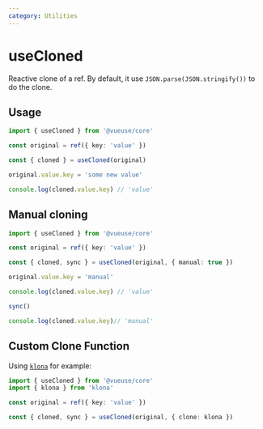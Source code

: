 ```yaml
---
category: Utilities
---
```


# useCloned

Reactive clone of a ref. By default, it use `JSON.parse(JSON.stringify())` to do the clone.

## Usage

```ts
import { useCloned } from '@vueuse/core'

const original = ref({ key: 'value' })

const { cloned } = useCloned(original)

original.value.key = 'some new value'

console.log(cloned.value.key) // 'value'
```

## Manual cloning

```ts
import { useCloned } from '@vueuse/core'

const original = ref({ key: 'value' })

const { cloned, sync } = useCloned(original, { manual: true })

original.value.key = 'manual'

console.log(cloned.value.key) // 'value'

sync()

console.log(cloned.value.key)// 'manual'
```

## Custom Clone Function

Using [`klona`](https://www.npmjs.com/package/klona) for example:

```ts
import { useCloned } from '@vueuse/core'
import { klona } from 'klona'

const original = ref({ key: 'value' })

const { cloned, sync } = useCloned(original, { clone: klona })
```
